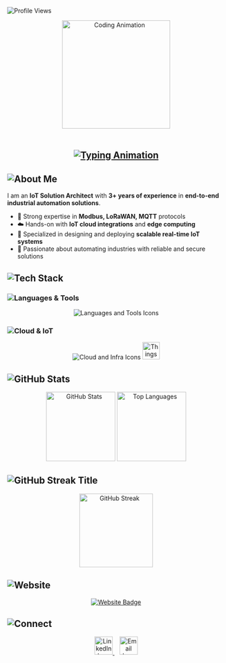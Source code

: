 <!-- Visitor counter (left aligned) -->
<p align="left">
  <img src="https://komarev.com/ghpvc/?username=ujals&style=flat-square&color=00ff41" alt="Profile Views" />
</p>

<div align="center">
  <img src="https://user-images.githubusercontent.com/74038190/212750996-938b257b-266c-45a7-9af7-655341c0f58b.gif" 
       width="250" 
       alt="Coding Animation"
       style="margin-bottom: 20px;" />
  <h2>
    <a href="https://git.io/typing-svg">
      <img src="https://readme-typing-svg.demolab.com?font=Fira+Code&weight=500&size=24&duration=2000&pause=1000&color=00FF41&center=true&vCenter=true&width=500&height=50&lines=Hello+Friend!;I+am+Ujal;IoT+Solution+Architect" alt="Typing Animation" />
    </a>
  </h2>
</div>


## <img src="https://img.shields.io/badge/👨‍💻_About_Me-00FF41?style=flat&labelColor=000000&color=000000" alt="About Me" />
I am an **IoT Solution Architect** with **3+ years of experience** in **end-to-end industrial automation solutions**.  
- 🔌 Strong expertise in **Modbus, LoRaWAN, MQTT** protocols  
- ☁️ Hands-on with **IoT cloud integrations** and **edge computing**  
- 🔧 Specialized in designing and deploying **scalable real-time IoT systems**  
- 🚀 Passionate about automating industries with reliable and secure solutions  


## <img src="https://img.shields.io/badge/💻_Tech_Stack-00FF41?style=flat&labelColor=000000&color=000000" alt="Tech Stack" />

### <img src="https://img.shields.io/badge/🔤_Languages_&_Tools-00FF41?style=flat&labelColor=000000&color=000000" alt="Languages & Tools" />
<div align="center">
  <img src="https://skillicons.dev/icons?i=python,cpp,javascript,bash,linux,git,vscode,nodejs,flask,raspberrypi" alt="Languages and Tools Icons" />
</div>

### <img src="https://img.shields.io/badge/⚙️_Cloud,_Infra_&_IoT-00FF41?style=flat&labelColor=000000&color=000000" alt="Cloud & IoT" />
<div align="center">
  <img src="https://skillicons.dev/icons?i=docker,terraform,aws,azure,digitalocean" alt="Cloud and Infra Icons" />
  <img src="https://img.thingsboard.io/thingsboard_logo_white.svg" height="40" alt="ThingsBoard Logo" />
</div>


## <img src="https://img.shields.io/badge/📊_GitHub_Stats-00FF41?style=flat&labelColor=000000&color=000000" alt="GitHub Stats" />
<div align="center">
  <img src="https://github-readme-stats.vercel.app/api?username=ujals&show_icons=true&include_all_commits=true&count_private=true&theme=radical&hide_border=true" height="160" alt="GitHub Stats" />
  <img src="https://github-readme-stats.vercel.app/api/top-langs/?username=ujals&layout=compact&theme=radical&hide_border=true" height="160" alt="Top Languages" />
</div>


## <img src="https://img.shields.io/badge/🔥_GitHub_Streak-00FF41?style=flat&labelColor=000000&color=000000" alt="GitHub Streak Title" />
<div align="center">
  <img src="https://streak-stats.demolab.com?user=ujals&theme=radical&hide_border=true&date_format=j%20M%5B%20Y%5D" height="170" alt="GitHub Streak" />
</div>



## <img src="https://img.shields.io/badge/🌐_Website-00FF41?style=flat&labelColor=000000&color=000000" alt="Website" />
<div align="center">
  <a href="http://54.163.30.70/" target="_blank" rel="noopener noreferrer">
    <img src="https://img.shields.io/badge/Website-Visit%20Now-00FF41?style=for-the-badge&logo=google-chrome&logoColor=white" alt="Website Badge"/>
  </a>
</div>


## <img src="https://img.shields.io/badge/📬_Connect_With_Me-00FF41?style=flat&labelColor=000000&color=000000" alt="Connect" />
<div align="center">
  <a href="https://www.linkedin.com/in/kshetrimayum-ujal-singh-b41860228/" title="LinkedIn">
    <img src="https://skillicons.dev/icons?i=linkedin" height="42" alt="LinkedIn Icon"/>
  </a>
  &nbsp;&nbsp;
  <a href="mailto:ujalsingh1997@gmail.in" title="Email">
    <img src="https://skillicons.dev/icons?i=gmail" height="42" alt="Email Icon"/>
  </a>
</div>
